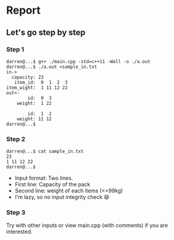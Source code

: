 # Report
## Let's go step by step
### Step 1
```
darren@...$ g++ ./main.cpp -std=c++11 -Wall -o ./a.out
darren@...$ ./a.out <sample_in.txt 
in->
  capacity: 23
   item_id:  0  1  2  3
item_wight:  1 11 12 22
out<-      
        id:  0  3
    weight:  1 22

        id:  1  2
    weight: 11 12
darren@...$
```
### Step 2
```
darren@...$ cat sample_in.txt 
23
1 11 12 22
darren@...$
```
  * Input format: Two lines.  
  * First line: Capacity of the pack
  * Second line: weight of each items (<=99kg)
  * I'm lazy, so no input integrity check :smile:
  
### Step 3
Try with other inputs or view main.cpp (with comments) if you are interested.

  
  
  
  
  
  
  